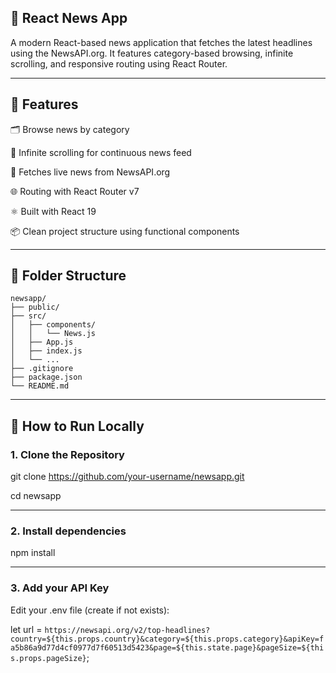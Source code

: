 ## 📰 React News App
A modern React-based news application that fetches the latest headlines using the NewsAPI.org. It features category-based browsing, infinite scrolling, and responsive routing using React Router.

---

## 📌 Features
🗂️ Browse news by category

🔁 Infinite scrolling for continuous news feed

🔎 Fetches live news from NewsAPI.org

🌐 Routing with React Router v7

⚛️ Built with React 19

📦 Clean project structure using functional components

---

## 📁 Folder Structure
```
newsapp/
├── public/
├── src/
│   ├── components/
│   │   └── News.js
│   ├── App.js
│   ├── index.js
│   └── ...
├── .gitignore
├── package.json
└── README.md
```

---

## 🚀 How to Run Locally

### 1. Clone the Repository
git clone https://github.com/your-username/newsapp.git

cd newsapp

---

### 2. Install dependencies
npm install

---

### 3. Add your API Key
Edit your .env file (create if not exists):

 let url = `https://newsapi.org/v2/top-headlines?country=${this.props.country}&category=${this.props.category}&apiKey=fa5b86a9d77d4cf0977d7f60513d5423&page=${this.state.page}&pageSize=${this.props.pageSize}`;








